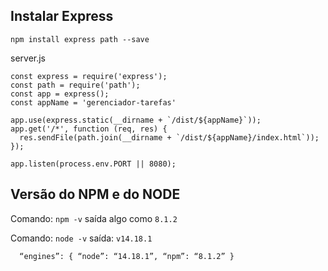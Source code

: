 

## Instalar Express

    npm install express path --save

server.js

```
const express = require('express');
const path = require('path');
const app = express();
const appName = 'gerenciador-tarefas'

app.use(express.static(__dirname + `/dist/${appName}`));
app.get('/*', function (req, res) {
  res.sendFile(path.join(__dirname + `/dist/${appName}/index.html`));
});

app.listen(process.env.PORT || 8080);

```

## Versão do NPM e do NODE

Comando:  ```npm -v``` saída algo como ```8.1.2```

Comando:  ```node -v``` saída: ```v14.18.1```


      “engines”: { “node”: “14.18.1”, “npm”: “8.1.2” }

